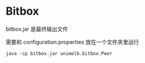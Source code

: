 # Bitbox

bitbox.jar 是最终输出文件

需要和 configuration.properties 放在一个文件夹里运行

`java -cp bitbox.jar unimelb.bitbox.Peer`
